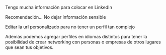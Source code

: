 Tengo mucha información para colocar en LinkedIn

Recomendación... No dejar información sensible

Editar la url personalizado para no tener un perfil tan complejo

Además podemos agregar perfiles en idiomas distintos para tener la posibilidad de crear networking con personas o empresas de otros lugares que sean tus objetivos.

